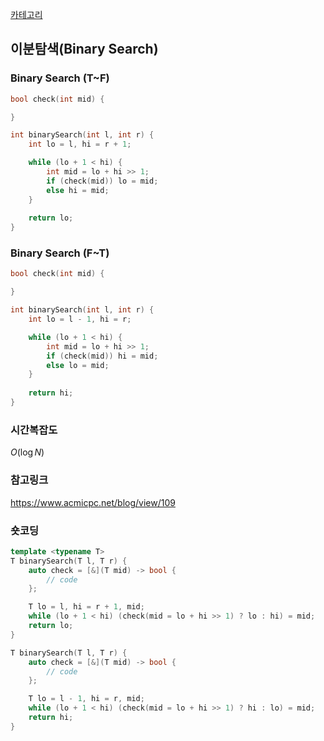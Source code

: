[카테고리](/README.md)
## 이분탐색(Binary Search)
### Binary Search (T~F)
```cpp
bool check(int mid) {

}

int binarySearch(int l, int r) {
    int lo = l, hi = r + 1;

    while (lo + 1 < hi) {
        int mid = lo + hi >> 1;
        if (check(mid)) lo = mid; 
        else hi = mid;
    }
    
    return lo;
}
```
### Binary Search (F~T)
```cpp
bool check(int mid) {

}

int binarySearch(int l, int r) {
    int lo = l - 1, hi = r;

    while (lo + 1 < hi) {
        int mid = lo + hi >> 1;
        if (check(mid)) hi = mid; 
        else lo = mid;
    }
    
    return hi;
}
```
### 시간복잡도 
$O(\log{N})$    

### 참고링크
https://www.acmicpc.net/blog/view/109   

### 숏코딩
```cpp
template <typename T>
T binarySearch(T l, T r) {
    auto check = [&](T mid) -> bool {
        // code
    };

    T lo = l, hi = r + 1, mid;
    while (lo + 1 < hi) (check(mid = lo + hi >> 1) ? lo : hi) = mid; 
    return lo;
}
```

```cpp
T binarySearch(T l, T r) {
    auto check = [&](T mid) -> bool {
        // code        
    };

    T lo = l - 1, hi = r, mid;
    while (lo + 1 < hi) (check(mid = lo + hi >> 1) ? hi : lo) = mid;
    return hi;
}
```